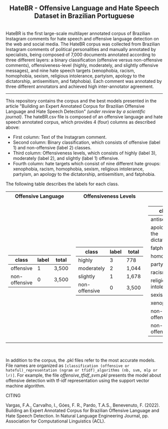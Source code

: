 <h2 align="center"> HateBR - Offensive Language and Hate Speech Dataset in Brazilian Portuguese </h2>  

</br>
HateBR is the first large-scale multilayer annotated corpus of Brazilian Instagram comments for hate speech and offensive language detection on the web and social media. The HateBR corpus was collected from Brazilian Instagram comments of political personalities and manually annotated by specialists, being composed of 7,000 documents annotated according to three different layers: a binary classification (offensive versus non-offensive comments), offensiveness-level (highly, moderately, and slightly offensive messages), and nine hate speech targets (xenophobia, racism, homophobia, sexism, religious intolerance, partyism, apology to the dictatorship, antisemitism, and fatphobia). Each comment was annotated by three different annotators and achieved high inter-annotator agreement.

---

This repository contains the corpus and the best models presented in the article "Building an Expert Annotated Corpus for Brazilian Offensive Language and Hate Speech Detection" *(under review by a scientific journal)*. The hateBR.csv file is composed of an offensive language and hate speech annotated corpus, which provides 4 (four) columns as described above:
* First column: Text of the Instagram comment.  
* Second column:  Binary classification, which consists of offensive (label 1) and non-offensive (label 2) classes.
* Third column:  Offensiveness levels, which consists of  highly (label 3), moderately (label 2), and slightly (label 1) offensive.  
* Fourth column: hate targets which consist of  nine different hate groups: xenophobia, racism, homophobia, sexism, religious intolerance, partyism, an apology to the dictatorship, antisemitism, and fatphobia.

The following table describes the labels for each class.
<div align="center">
<table> 
<tr><th>Offensive Language</th><th>Offensiveness Levels</th><th>Hate Speech</th></tr>
<tr><td>

|class|label|total|
|--|--|--|  
|offensive|1|3,500| 
|non-offensive|0|3,500| 

</td><td>

|class|label|total|
|--|--|--|
|highly|3|778|
|moderately|2|1,044|
|slightly|1|1,678|
|non-offensive|0|3,500|
  
</td><td>

|class|label|total|  
|--|--|--|  
|antisemitism|1|2|
|apology to the dictatorship|2|32|
|fatphobia|3|27|
|homophobia|4|17|
|partyism|5|496|
|racism|6|8|
|religious intolerance|7|47|
|sexism|8|97|
|xenophobia|9|1|
|non-hate & offensive|-1|2,773|
|non-offensive|0|3,500|

</td></tr></table>
</div>

</br>

In addition to the corpus, the .pkl files refer to the most accurate models. 
File names are organized as `[classification (offensive or hateful)_representation (ngram or tfidf)_algorithms (nb, svm, mlp or lr)]`. 
For example, the file *offensive_tfidf_svm.pkl* presents the model about offensive detection with tf-idf representation using the support vector machine algorithm.

CITING

Vargas, F.A., Carvalho, I., Góes, F. R., Pardo, T.A.S., Benevenuto, F. (2022). Building an Expert Annotated Corpus for Brazilian Offensive Language and Hate Speech Detection. In Natural Language Engineering Journal, pp. Association for Computational Linguistics (ACL). 

